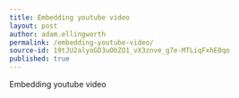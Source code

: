 ```yaml
---
title: Embedding youtube video
layout: post
author: adam.ellingworth
permalink: /embedding-youtube-video/
source-id: 19tJU2alyoGD3uObZO1_vX3znve_g7e-MTLiqFxhE0qo
published: true
---
```

Embedding youtube video

